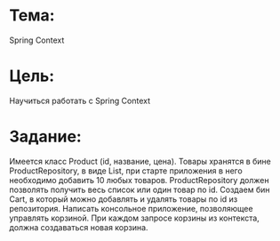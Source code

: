 # Тема:

Spring Context

# Цель:

Научиться работать с Spring Context

# Задание:

Имеется класс Product (id, название, цена). Товары хранятся в бине ProductRepository, в виде List, при старте приложения
в него необходимо добавить 10 любых товаров. ProductRepository должен позволять получить весь список или один товар по
id. Создаем бин Cart, в который можно добавлять и удалять товары по id из репозитория. Написать консольное приложение,
позволяющее управлять корзиной. При каждом запросе корзины из контекста, должна создаваться новая корзина.

